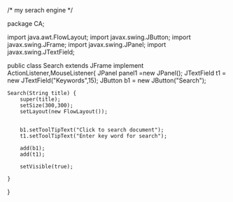 /* my serach engine */


package CA;

import java.awt.FlowLayout;
import javax.swing.JButton;
import javax.swing.JFrame;
import javax.swing.JPanel;
import javax.swing.JTextField;

public class Search extends JFrame implement ActionListener,MouseListener{
	JPanel panel1 =new JPanel(); 
	JTextField t1 = new JTextField("Keywords",15);
	JButton b1 = new JButton("Search");	
	
	
	
	Search(String title) {
		super(title);
		setSize(300,300);
		setLayout(new FlowLayout());
		
		
		b1.setToolTipText("Click to search document");
		t1.setToolTipText("Enter key word for search");
	
		add(b1);
		add(t1);
		
		setVisible(true);

	}
}

